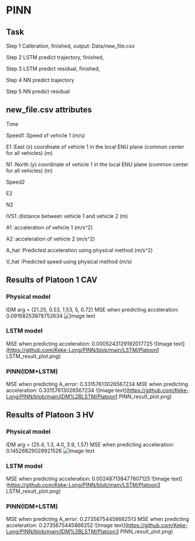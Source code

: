 # PINN

## Task

Step 1 Calibration, finished, output: Data/new_file.csv

Step 2 LSTM predict trajectory, finished,

Step 3 LSTM predict residual, finished,

Step 4 NN predict trajectory

Step 5 NN predict residual


## new_file.csv attributes

Time	

Speed1  :Speed of vehicle 1 (m/s)

E1  :East (x) coordinate of vehicle 1 in the local ENU plane (common center for all vehicles) (m)

N1	:North (y) coordinate of vehicle 1 in the local ENU plane (common center for all vehicles) (m)

Speed2

E2	

N2	

IVS1	:distance between vehicle 1 and vehicle 2 (m)

A1	:acceleration of vehicle 1 (m/s^2)

A2	:acceleration of vehicle 2 (m/s^2)

A_hat	:Predicted acceleration using physical method (m/s^2)

V_hat	:Predicted speed using physical method (m/s)




## Results of Platoon 1 CAV
### Physical model
IDM arg = (21.25, 0.53, 1.53, 5, 0.72)
MSE when predicting acceleration: 0.09168253878752634
![Image text](https://github.com/Keke-Long/PINN/blob/main/Physical_model/Platoon1_IDM_result_comparison.jpg)
 

### LSTM model
MSE when predicting acceleration: 0.0005243129192017725
![Image text](https://github.com/Keke-Long/PINN/blob/main/LSTM/Platoon1 LSTM_result_plot.png)


### PINN(IDM+LSTM)
MSE when predicting A_error: 0.33157613026567234
MSE when predicting acceleration: 0.33157613026567234
![Image text](https://github.com/Keke-Long/PINN/blob/main/IDM%2BLSTM/Platoon1 PINN_result_plot.png)



## Results of Platoon 3 HV
### Physical model
IDM arg = (25.4,   1.3,  4.0,  3.9,  1.57)
MSE when predicting acceleration: 0.14526829029921526 
![Image text](https://github.com/Keke-Long/PINN/blob/main/Physical_model/Platoon3_IDM_result_comparison.jpg)
 

### LSTM model
MSE when predicting acceleration: 0.002487138477807125
![Image text](https://github.com/Keke-Long/PINN/blob/main/LSTM/Platoon3 LSTM_result_plot.png)


### PINN(IDM+LSTM)
MSE when predicting A_error: 0.27356754458662513
MSE when predicting acceleration: 0.2735675445866252
![Image text](https://github.com/Keke-Long/PINN/blob/main/IDM%2BLSTM/Platoon3 PINN_result_plot.png)


